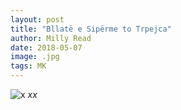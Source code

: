 ```yaml
---
layout: post
title: "Bllatë e Sipërme to Trpejca"
author: Milly Read
date: 2018-05-07
image: .jpg
tags: MK  
---
```


![x](assets/img/x.jpg) *xx*
